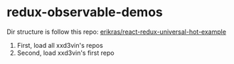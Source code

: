 # redux-observable-demos

Dir structure is follow this repo: [erikras/react-redux-universal-hot-example](https://github.com/erikras/react-redux-universal-hot-example)

1. First, load all xxd3vin's repos
2. Second, load xxd3vin's first repo
